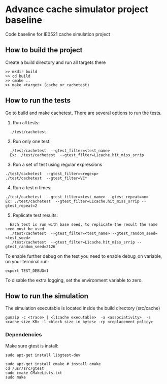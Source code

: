 # Advance cache simulator project baseline

Code baseline for IE0521 cache simulation project


## How to build the project
Create a build directory and run all targets there
```
>> mkdir build
>> cd build
>> cmake ..
>> make <target> (cache or cachetest)
```
## How to run the tests
Go to build and make cachetest. There are several options to run the tests.

1. Run all tests:
```
  ./test/cachetest
```
2. Run only one test:
```
  ./test/cachetest  --gtest_filter=<test_name>
  Ex: ./test/cachetest  --gtest_filter=L1cache.hit_miss_srrip
```
3. Run a set of test using regular expressions
```
./test/cachetest  --gtest_filter=<regexp>
./test/cachetest  --gtest_filter=VC*
```
4. Run a test n times:
```
./test/cachetest  --gtest_filter=<test_name> --gtest_repeat=<n>
Ex: ./test/cachetest  --gtest_filter=L1cache.hit_miss_srrip --gtest_repeat=2
```
5. Replicate test results:
```
  Each test is run with base seed, to replicate the result the same seed must be used
  ./test/cachetest  --gtest_filter=<test_name> --gtest_random_seed=<test_seed>
  ./test/cachetest  --gtest_filter=L1cache.hit_miss_srrip --gtest_random_seed=2126
```  
To enable further debug on the test you need to enable debug_on variable, on your terminal
run:
```
export TEST_DEBUG=1
```
To disable the extra logging, set the  environment variable to zero.

## How to run the simulation
The simulation executable is located inside the build directory (src/cache)
```
gunzip -c <trace> | <l1cache executable>  -a <associativity>  -s <cache size KB> -l <block size in bytes> -rp <replacement policy>
```

### Dependencies
Make sure gtest is install:
```
sudo apt-get install libgtest-dev

sudo apt-get install cmake # install cmake
cd /usr/src/gtest
sudo cmake CMakeLists.txt
sudo make
```
